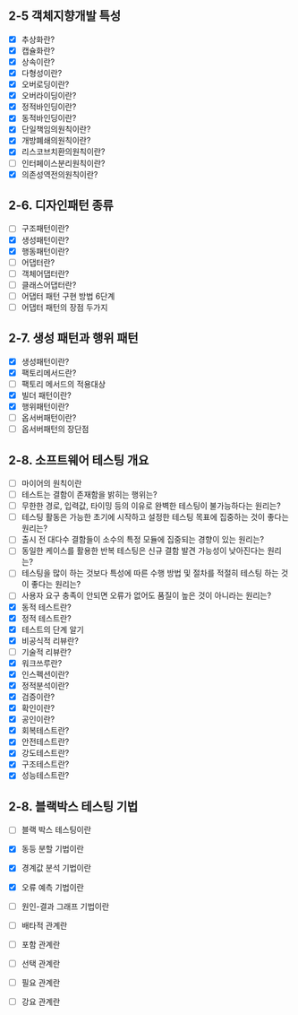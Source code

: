 ## 2-5 객체지향개발 특성
- [x] 추상화란?
- [x] 캡슐화란?
- [x] 상속이란?
- [x] 다형성이란?
- [x] 오버로딩이란?
- [x] 오버라이딩이란?
- [x] 정적바인딩이란?
- [x] 동적바인딩이란?
- [x] 단일책임의원칙이란?
- [x] 개방폐쇄의원칙이란?
- [x] 리스코브치환의원칙이란?
- [ ] 인터페이스분리원칙이란?
- [x] 의존성역전의원칙이란?
## 2-6. 디자인패턴 종류
- [ ] 구조패턴이란?
- [x] 생성패턴이란?
- [x] 행동패턴이란?
- [ ] 어댑터란?
- [ ] 객체어댑터란?
- [ ] 클래스어댑터란?
- [ ] 어댑터 패턴 구현 방법 6단계
- [ ] 어댑터 패턴의 장점 두가지
## 2-7. 생성 패턴과 행위 패턴
- [x] 생성패턴이란?
- [x] 팩토리메서드란?
- [ ] 팩토리 메서드의 적용대상
- [x] 빌더 패턴이란?
- [x] 행위패턴이란?
- [ ] 옵서버패턴이란?
- [ ] 옵서버패턴의 장단점

## 2-8. 소프트웨어 테스팅 개요
- [ ] 마이어의 원칙이란
- [ ] 테스트는 결함이 존재함을 밝히는 행위는?
- [ ] 무한한 경로, 입력값, 타이밍 등의 이유로 완벽한 테스팅이 불가능하다는 원리는?
- [ ] 테스팅 활동은 가능한 초기에 시작하고 설정한 테스팅 목표에 집중하는 것이 좋다는 원리는?
- [ ] 출시 전 대다수 결함들이 소수의 특정 모듈에 집중되는 경향이 있는 원리는?
- [ ] 동일한 케이스를 활용한 반복 테스팅은 신규 결함 발견 가능성이 낮아진다는 원리는?
- [ ] 테스팅을 많이 하는 것보다 특성에 따른 수행 방법 및 절차를 적절히 테스팅 하는 것이 좋다는 원리는?
- [ ] 사용자 요구 충족이 안되면 오류가 없어도 품질이 높은 것이 아니라는 원리는?
- [x] 동적 테스트란?
- [x] 정적 테스트란?
- [x] 테스트의 단계 알기
- [x] 비공식적 리뷰란?
- [ ] 기술적 리뷰란?
- [x] 워크쓰루란?
- [x] 인스펙션이란?
- [x] 정적분석이란?
- [x] 검증이란?
- [x] 확인이란?
- [x] 공인이란?
- [x] 회복테스트란?
- [x] 안전테스트란?
- [x] 강도테스트란?
- [x] 구조테스트란?
- [x] 성능테스트란?
## 2-8. 블랙박스 테스팅 기법
- [ ] 블랙 박스 테스팅이란
- [x] 동등 분할 기법이란
- [x] 경계값 분석 기법이란
- [x] 오류 예측 기법이란
- [ ] 원인-결과 그래프 기법이란
- [ ] 배타적 관계란
- [ ] 포함 관계란
- [ ] 선택 관계란
- [ ] 필요 관계란
- [ ] 강요 관계란


